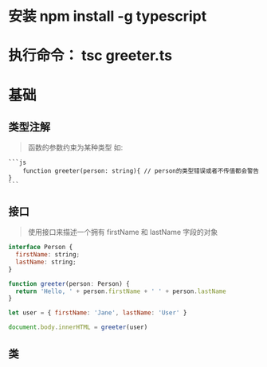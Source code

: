 # 安装 npm install -g typescript

# 执行命令： tsc greeter.ts

# 基础

## 类型注解

> 函数的参数约束为某种类型 如:

    ```js
        function greeter(person: string){ // person的类型错误或者不传值都会警告
    }
    ```

## 接口

> 使用接口来描述一个拥有 firstName 和 lastName 字段的对象

```js
interface Person {
  firstName: string;
  lastName: string;
}

function greeter(person: Person) {
  return 'Hello, ' + person.firstName + ' ' + person.lastName
}

let user = { firstName: 'Jane', lastName: 'User' }

document.body.innerHTML = greeter(user)
```

## 类
